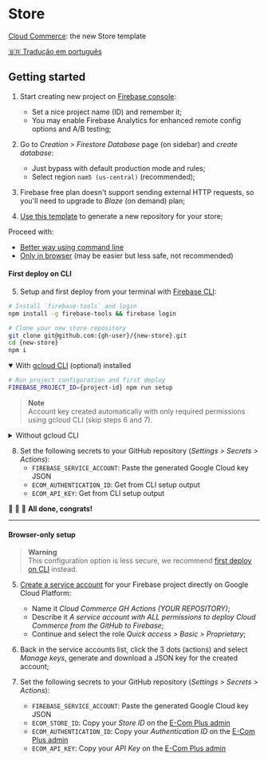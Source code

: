 # Store

[Cloud Commerce](https://github.com/ecomplus/cloud-commerce): the new Store template

[:brazil: Tradução em português](./README.pt-BR.md)

## Getting started

1. Start creating new project on [Firebase console](https://console.firebase.google.com/):
    - Set a nice project name (ID) and remember it;
    - You may enable Firebase Analytics for enhanced remote config options and A/B testing;

2. Go to _Creation > Firestore Database_ page (on sidebar) and _create database_:
    - Just bypass with default production mode and rules;
    - Select region `nam5 (us-central)` (recommended);

3. Firebase free plan doesn't support sending external HTTP requests, so you'll need to upgrade to _Blaze_ (on demand) plan;

4. [Use this template](https://github.com/ecomplus/store/generate) to generate a new repository for your store;

Proceed with:
- [Better way using command line](#first-deploy-on-cli)
- [Only in browser](#browser-only-setup) (may be easier but less safe, not recommended)

#### First deploy on CLI

5. Setup and first deploy from your terminal with [Firebase CLI](https://firebase.google.com/docs/cli):
```bash
# Install `firebase-tools` and login
npm install -g firebase-tools && firebase login
```
```bash
# Clone your new store repository
git clone git@github.com:{gh-user}/{new-store}.git
cd {new-store}
npm i
```

<details open>
<summary>With <a href="https://cloud.google.com/sdk/docs/install">gcloud CLI</a> (optional) installed</summary>

```bash
# Run project configuration and first deploy
FIREBASE_PROJECT_ID={project-id} npm run setup
```

> **Note**  
> Account key created automatically with only required permissions using gcloud CLI (skip steps 6 and 7).

</details>

<details>
<summary>Without gcloud CLI</summary>

```bash
# Run project configuration and first deploy
FIREBASE_PROJECT_ID={project-id} npm run setup -- --no-gcloud
```

6. [Create a service account](https://console.cloud.google.com/iam-admin/serviceaccounts) for your Firebase project directly on Google Cloud Platform:
    - Name it _Cloud Commerce GH Actions (YOUR REPOSITORY)_;
    - Describe it _A service account with permission to deploy Cloud Commerce from the GitHub repository to Firebase_;
    - Continue and select the following roles to the service account:
        1. _Firebase Admin_
        2. _API Keys Viewer_
        3. _Cloud Run Viewer_
        4. _Cloud Functions Admin_
        5. _Artifact Registry Admin_
        6. _App Engine Creator_
        7. _App Engine Admin_
        8. _Cloud Scheduler Admin_
        8. _Service Account User_

7. Back in the service accounts list, click the 3 dots (actions) and select _Manage keys_, generate and download a JSON key for the created account;

</details>

8. Set the following secrets to your GitHub repository (_Settings > Secrets > Actions_):
    - `FIREBASE_SERVICE_ACCOUNT`: Paste the generated Google Cloud key JSON
    - `ECOM_AUTHENTICATION_ID`: Get from CLI setup output
    - `ECOM_API_KEY`: Get from CLI setup output

:checkered_flag: :checkered_flag: :checkered_flag: **All done, congrats!**

---

#### Browser-only setup

> **Warning**  
> This configuration option is less secure, we recommend [first deploy on CLI](#first-deploy-on-cli) instead.

5. [Create a service account](https://console.cloud.google.com/iam-admin/serviceaccounts) for your Firebase project directly on Google Cloud Platform:
    - Name it _Cloud Commerce GH Actions (YOUR REPOSITORY)_;
    - Describe it _A service account with ALL permissions to deploy Cloud Commerce from the GitHub to Firebase_;
    - Continue and select the role _Quick access > Basic > Proprietary_;

6. Back in the service accounts list, click the 3 dots (actions) and select _Manage keys_, generate and download a JSON key for the created account;

7. Set the following secrets to your GitHub repository (_Settings > Secrets > Actions_):
    - `FIREBASE_SERVICE_ACCOUNT`: Paste the generated Google Cloud key JSON
    - `ECOM_STORE_ID`: Copy your _Store ID_ on the [E-Com Plus admin](https://ecomplus.app/)
    - `ECOM_AUTHENTICATION_ID`: Copy your _Authentication ID_ on the [E-Com Plus admin](https://ecomplus.app/)
    - `ECOM_API_KEY`: Copy your _API Key_ on the [E-Com Plus admin](https://ecomplus.app/)

